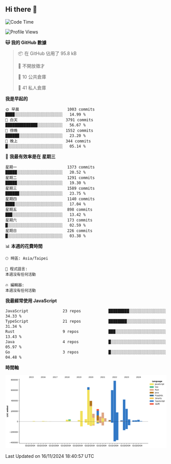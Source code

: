 ## Hi there 👋

<!--START_SECTION:waka-->
![Code Time](http://img.shields.io/badge/Code%20Time-63%20hrs-blue)

![Profile Views](http://img.shields.io/badge/%E5%80%8B%E4%BA%BA%E9%A0%81%E9%9D%A2%E7%80%8F%E8%A6%BD%E6%AC%A1%E6%95%B8-2-blue)

**🐱 我的 GitHub 數據** 

> 📦 在 GitHub 佔用了 95.8 kB 
 > 
> 🚫 不開放徵才
 > 
> 📜 10 公共倉庫 
 > 
> 🔑 41 私人倉庫 
 > 
**我是早起的** 

```text
🌞 早晨                     1003 commits        ████░░░░░░░░░░░░░░░░░░░░░   14.99 % 
🌆 白天                     3791 commits        ██████████████░░░░░░░░░░░   56.67 % 
🌃 傍晚                     1552 commits        ██████░░░░░░░░░░░░░░░░░░░   23.20 % 
🌙 晚上                     344 commits         █░░░░░░░░░░░░░░░░░░░░░░░░   05.14 % 
```
📅 **我最有效率是在 星期三** 

```text
星期一                      1373 commits        █████░░░░░░░░░░░░░░░░░░░░   20.52 % 
星期二                      1291 commits        █████░░░░░░░░░░░░░░░░░░░░   19.30 % 
星期三                      1589 commits        ██████░░░░░░░░░░░░░░░░░░░   23.75 % 
星期四                      1140 commits        ████░░░░░░░░░░░░░░░░░░░░░   17.04 % 
星期五                      898 commits         ███░░░░░░░░░░░░░░░░░░░░░░   13.42 % 
星期六                      173 commits         █░░░░░░░░░░░░░░░░░░░░░░░░   02.59 % 
星期日                      226 commits         █░░░░░░░░░░░░░░░░░░░░░░░░   03.38 % 
```


📊 **本週的花費時間** 

```text
🕑︎ 時區: Asia/Taipei

💬 程式語言: 
本週沒有任何活動

🔥 編輯器: 
本週沒有任何活動
```

**我最經常使用 JavaScript** 

```text
JavaScript               23 repos            █████████░░░░░░░░░░░░░░░░   34.33 % 
TypeScript               21 repos            ████████░░░░░░░░░░░░░░░░░   31.34 % 
Rust                     9 repos             ███░░░░░░░░░░░░░░░░░░░░░░   13.43 % 
Java                     4 repos             █░░░░░░░░░░░░░░░░░░░░░░░░   05.97 % 
Go                       3 repos             █░░░░░░░░░░░░░░░░░░░░░░░░   04.48 % 
```



**時間軸**

![Lines of Code chart](https://raw.githubusercontent.com/jos61404/jos61404/main/assets/bar_graph.png)


 Last Updated on 16/11/2024 18:40:57 UTC
<!--END_SECTION:waka-->



<!--
**jos61404/jos61404** is a ✨ _special_ ✨ repository because its `README.md` (this file) appears on your GitHub profile.

Here are some ideas to get you started:

- 🔭 I’m currently working on ...
- 🌱 I’m currently learning ...
- 👯 I’m looking to collaborate on ...
- 🤔 I’m looking for help with ...
- 💬 Ask me about ...
- 📫 How to reach me: ...
- 😄 Pronouns: ...
- ⚡ Fun fact: ...
-->

